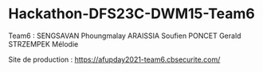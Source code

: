 # Hackathon-DFS23C-DWM15-Team6
Team6 : SENGSAVAN Phoungmalay ARAISSIA Soufien PONCET Gerald STRZEMPEK Mélodie

Site de production : https://afupday2021-team6.cbsecurite.com/
